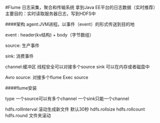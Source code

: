 #Flume
日志采集，聚合和传输系统
拿到Java EE平台的日志数据（实时推荐）
主要目的：实时读取服务器日志，写到HDFS中

####架构
agent:JVM进程。以事件（event）的形式传送到目的地

event : header(kv结构) + body（字节数组）

source: 生产事件

sink: 消费事件

channel:缓冲区 线程安全可以对接多个source sink   可以在内存或者磁盘中

Avro source: 对接多个flume
Exec source

####flume安装


type
一个source可以有多个channel
一个sink只能一个channel

hdfs.rollInterval 滚动生成新文件 默认30秒
hdfs.rollsize
hdfs.rollcount
hdfs.round 文件夹滚动
